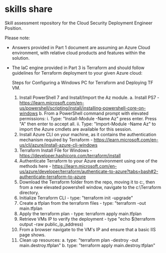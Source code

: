 # skills share
Skill assessment repository for the Cloud Security Deployment Engineer Position.

Please note:
* Answers provided in Part 1 document are assuming an Azure Cloud environment, with relative cloud products and features within the solution.
* The IaC engine provided in Part 3 is Terraform and should follow guidelines for Terraform deployment to your given Azure cloud:

  Steps for Configuring a Windows PC for Terraform and Deploying TF VM.
  1. Install PowerShell 7 and Install/Import the Az module.
     a. Install PS7 - https://learn.microsoft.com/en-us/powershell/scripting/install/installing-powershell-core-on-windows
     b. From a PowerShell command prompt with elevated permissions:
       i. Type: "Install-Module -Name Az" press enter. Press "A" then enter to accept all.
       ii. Type: "Import-Module -Name Az" to import the Azure cmdlets are available for this session.
  3. Install Azure CLI on your machine, as it contains the authentication mechanism required by Terraform -
       https://learn.microsoft.com/en-us/cli/azure/install-azure-cli-windows
  4. Terraform Install File for Windows -
     https://developer.hashicorp.com/terraform/install
  5. Authenticate Terraform to your Azure environment using one of the methods here - 
    https://learn.microsoft.com/en-us/azure/developer/terraform/authenticate-to-azure?tabs=bash#2-authenticate-terraform-to-azure
  6. Download the Terraform folder from the repo, moving it to c:\, then from a new elevated powershell window, navigate to the c:\Terraform directory.
  7. Initialize Terraform CLI - type: "terraform init -upgrade"
  8. Create a tfplan from the terraform files - type: "terraform -out main.tfplan
  9. Apply the terraform plan - type: terraform apply main.tfplan
  10. Retrieve VMs IP to verify the deployment - type "echo $(terraform output -raw public_ip_address)
  11. From a browser navigate to the VM's IP and ensure that a basic IIS page shows.
  12. Clean up resources:
      a. type: "terraform plan -destroy -out main.destroy.tfplan"
      b. type: "terraform apply main.destroy.tfplan"
